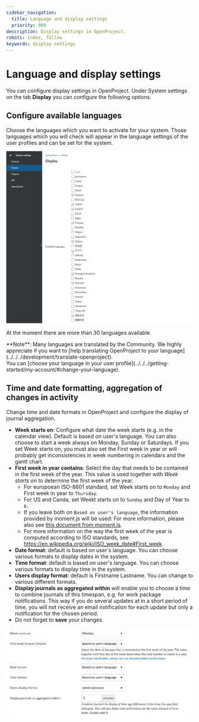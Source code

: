 ```yaml
---
sidebar_navigation:
  title: Language and display settings
  priority: 900
description: Display settings in OpenProject.
robots: index, follow
keywords: display settings
---
```

# Language and display settings

You can configure display settings in OpenProject. Under System settings on the tab **Display** you can configure the following options.

## Configure available languages

Choose the languages which you want to activate for your system. Those languages which you will check will appear in the language settings of the user profiles and can be set for the system.

![language-settings](image-20210422093156527.png)

At the moment there are more than 30 languages available.
<div>
**Note**: Many languages are translated by the Community. We highly appreciate if you want to [help translating OpenProject to your language](../../../development/translate-openproject).
</div>
You can [choose your language in your user profile](../../../getting-started/my-account/#change-your-language).

## Time and date formatting, aggregation of changes in activity

Change time and date formats in OpenProject and configure the display of journal aggregation.

- **Week starts on**: Configure what date the week starts (e.g. in the calendar view). Default is based on user's language. You can also choose to start a week always on Monday, Sunday or Saturdays.
  If you set Week starts on, you must also set the First week in year or will probably get inconsistencies in week numbering in calendars and the gantt chart.
- **First week in year contains**: Select the day that needs to be contained in the first week of the year. This value is used together with _Week starts on_ to determine the first week of the year. 
  - For europoean ISO-8601 standard, set Week starts on to `Monday` and First week in year to `Thursday`.
  - For US and Canda, set Weekt starts on to `Sunday` and Day of Year to `6`.
  - If you leave both on `Based on user's language`, the information provided by moment.js will be used: For more information, please also see [this document from moment.js](https://momentjscom.readthedocs.io/en/latest/moment/07-customization/16-dow-doy/).
  - For more information on the way the first week of the year is computed according to ISO standards, see https://en.wikipedia.org/wiki/ISO_week_date#First_week
- **Date format**: default is based on user's language. You can choose various formats to display dates in the system.
- **Time format**: default is based on user's language. You can choose various formats to display time in the system.
- **Users display format**: default is Firstname Lastname. You can change to various different formats.
- **Display journals as aggregated within** will enable you to choose a time to combine journals of this timespan, e.g. for work package notifications. This way if you do several updates at in a short period of time, you will not receive an email notification for each update but only a notification for the chosen period.
- Do not forget to **save** your changes.

![Sys-admin-display-settings](time-and-date-settings.png)
